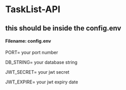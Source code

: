 ﻿# TaskList-API
<h2>this should be inside the config.env</h2>
<h4>Filename: config.env</h4>
<p>PORT= your port number</p>  
<p>DB_STRING= your database string</p>
<p>JWT_SECRET= your jwt secret </p>
<p>JWT_EXPIRE= your jwt expiry date</p>
